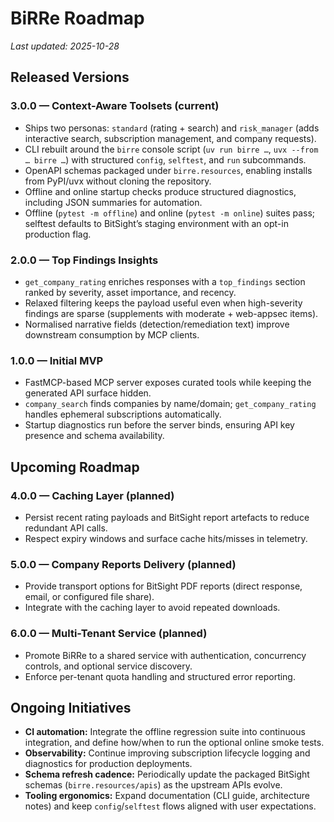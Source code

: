 # BiRRe Roadmap

_Last updated: 2025-10-28_

## Released Versions

### 3.0.0 — Context-Aware Toolsets (current)

- Ships two personas: `standard` (rating + search) and `risk_manager` (adds interactive search, subscription management, and company requests).
- CLI rebuilt around the `birre` console script (`uv run birre …`, `uvx --from … birre …`) with structured `config`, `selftest`, and `run` subcommands.
- OpenAPI schemas packaged under `birre.resources`, enabling installs from PyPI/uvx without cloning the repository.
- Offline and online startup checks produce structured diagnostics, including JSON summaries for automation.
- Offline (`pytest -m offline`) and online (`pytest -m online`) suites pass; selftest defaults to BitSight’s staging environment with an opt-in production flag.

### 2.0.0 — Top Findings Insights

- `get_company_rating` enriches responses with a `top_findings` section ranked by severity, asset importance, and recency.
- Relaxed filtering keeps the payload useful even when high-severity findings are sparse (supplements with moderate + web-appsec items).
- Normalised narrative fields (detection/remediation text) improve downstream consumption by MCP clients.

### 1.0.0 — Initial MVP

- FastMCP-based MCP server exposes curated tools while keeping the generated API surface hidden.
- `company_search` finds companies by name/domain; `get_company_rating` handles ephemeral subscriptions automatically.
- Startup diagnostics run before the server binds, ensuring API key presence and schema availability.

## Upcoming Roadmap

### 4.0.0 — Caching Layer (planned)

- Persist recent rating payloads and BitSight report artefacts to reduce redundant API calls.
- Respect expiry windows and surface cache hits/misses in telemetry.

### 5.0.0 — Company Reports Delivery (planned)

- Provide transport options for BitSight PDF reports (direct response, email, or configured file share).
- Integrate with the caching layer to avoid repeated downloads.

### 6.0.0 — Multi-Tenant Service (planned)

- Promote BiRRe to a shared service with authentication, concurrency controls, and optional service discovery.
- Enforce per-tenant quota handling and structured error reporting.

## Ongoing Initiatives

- **CI automation:** Integrate the offline regression suite into continuous integration, and define how/when to run the optional online smoke tests.
- **Observability:** Continue improving subscription lifecycle logging and diagnostics for production deployments.
- **Schema refresh cadence:** Periodically update the packaged BitSight schemas (`birre.resources/apis`) as the upstream APIs evolve.
- **Tooling ergonomics:** Expand documentation (CLI guide, architecture notes) and keep `config`/`selftest` flows aligned with user expectations.

